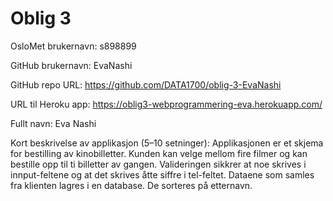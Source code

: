 Oblig 3
=======
OsloMet brukernavn: s898899

GitHub brukernavn: EvaNashi

GitHub repo URL: https://github.com/DATA1700/oblig-3-EvaNashi

URL til Heroku app: https://oblig3-webprogrammering-eva.herokuapp.com/

Fullt navn: Eva Nashi

Kort beskrivelse av applikasjon (5–10 setninger): Applikasjonen er et skjema for bestilling av kinobilletter. Kunden kan
velge mellom fire filmer og kan bestille opp til ti billetter av gangen. Valideringen sikkrer at noe skrives i
innput-feltene og at det skrives åtte siffre i tel-feltet. Dataene som samles fra klienten lagres i en database. De
sorteres på etternavn.
